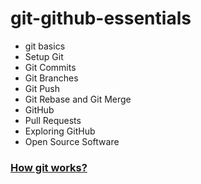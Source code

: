 # git-github-essentials

- git basics
- Setup Git
- Git Commits
- Git Branches
- Git Push
- Git Rebase and Git Merge
- GitHub
- Pull Requests
- Exploring GitHub
- Open Source Software

### [How git works?](https://developer.ibm.com/tutorials/d-learn-workings-git/)
